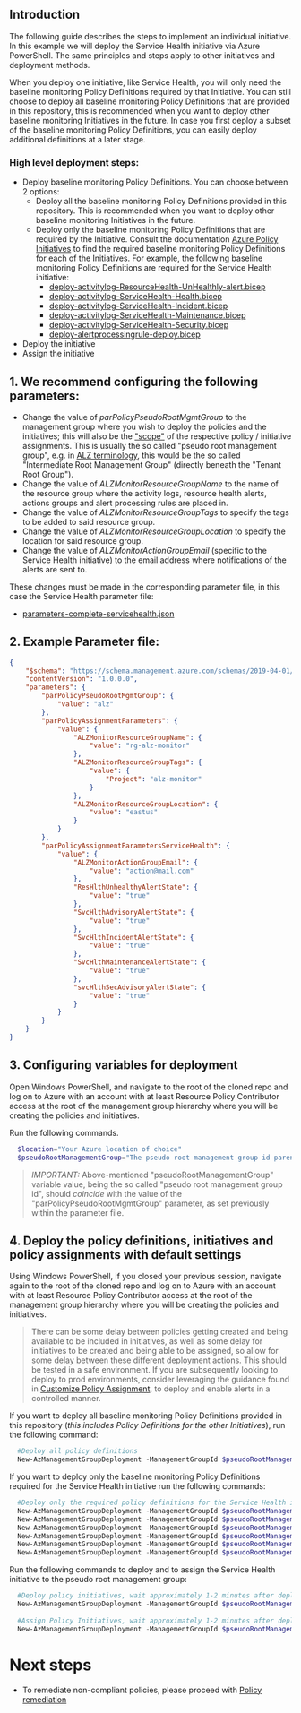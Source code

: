 ## Introduction
The following guide describes the steps to implement an individual initiative. In this example we will deploy the Service Health initiative via Azure PowerShell. The same principles and steps apply to other initiatives and deployment methods. 

When you deploy one initiative, like Service Health, you will only need the baseline monitoring Policy Definitions required by that Initiative. You can still choose to deploy all baseline monitoring Policy Definitions that are provided in this repository, this is recommended when you want to deploy other baseline monitoring Initiatives in the future. In case you first deploy a subset of the baseline monitoring Policy Definitions, you can easily deploy additional definitions at a later stage.

### High level deployment steps:
- Deploy baseline monitoring Policy Definitions. You can choose between 2 options:
    - Deploy all the baseline monitoring Policy Definitions provided in this repository. This is recommended when you want to deploy other baseline monitoring Initiatives in the future.
    - Deploy only the baseline monitoring Policy Definitions that are required by the Initiative. Consult the documentation [Azure Policy Initiatives](./PolicyInitiatives.md) to find the required baseline monitoring Policy Definitions for each of the Initiatives. For example, the following baseline monitoring Policy Definitions are required for the Service Health initiative:
        - [deploy-activitylog-ResourceHealth-UnHealthly-alert.bicep ](../blob/main/src/resources/Microsoft.Authorization/policyDefinitions/deploy-activitylog-ResourceHealth-UnHealthly-alert.bicep)
        - [deploy-activitylog-ServiceHealth-Health.bicep](../blob/main/src/resources/Microsoft.Authorization/policyDefinitions/deploy-activitylog-ServiceHealth-Health.bicep)
        - [deploy-activitylog-ServiceHealth-Incident.bicep](../blob/main/src/resources/Microsoft.Authorization/policyDefinitions/deploy-activitylog-ServiceHealth-Incident.bicep)
        - [deploy-activitylog-ServiceHealth-Maintenance.bicep](../blob/main/src/resources/Microsoft.Authorization/policyDefinitions/deploy-activitylog-ServiceHealth-Maintenance.bicep)
        - [deploy-activitylog-ServiceHealth-Security.bicep](../blob/main/src/resources/Microsoft.Authorization/policyDefinitions/deploy-activitylog-ServiceHealth-Security.bicep)
        - [deploy-alertprocessingrule-deploy.bicep](../blob/main/src/resources/Microsoft.Authorization/policyDefinitions/deploy-alertprocessingrule-deploy.bicep)
- Deploy the initiative
- Assign the initiative

## 1. We recommend configuring the following parameters:

- Change the value of _parPolicyPseudoRootMgmtGroup_ to the management group where you wish to deploy the policies and the initiatives; this will also be the ["scope"](https://learn.microsoft.com/azure/governance/policy/concepts/scope) of the respective policy / initiative assignments.
This is usually the so called "pseudo root management group", e.g. in [ALZ terminology](https://learn.microsoft.com/azure/cloud-adoption-framework/ready/landing-zone/design-area/resource-org-management-groups), this would be the so called "Intermediate Root Management Group" (directly beneath the "Tenant Root Group").
- Change the value of _ALZMonitorResourceGroupName_ to the name of the resource group where the activity logs, resource health alerts, actions groups and alert processing rules are placed in.
- Change the value of _ALZMonitorResourceGroupTags_ to specify the tags to be added to said resource group.
- Change the value of _ALZMonitorResourceGroupLocation_ to specify the location for said resource group.
- Change the value of _ALZMonitorActionGroupEmail_ (specific to the Service Health initiative) to the email address where notifications of the alerts are sent to.

These changes must be made in the corresponding parameter file, in this case the Service Health parameter file:

- [parameters-complete-servicehealth.json](../blob/main/infra-as-code/bicep/parameters-complete-servicehealth.json)

## 2. Example Parameter file:

```json
{
    "$schema": "https://schema.management.azure.com/schemas/2019-04-01/deploymentParameters.json#",
    "contentVersion": "1.0.0.0",
    "parameters": {
        "parPolicyPseudoRootMgmtGroup": {
            "value": "alz"
        },
        "parPolicyAssignmentParameters": {
            "value": {
                "ALZMonitorResourceGroupName": {
                    "value": "rg-alz-monitor"
                },
                "ALZMonitorResourceGroupTags": {
                    "value": {
                        "Project": "alz-monitor"
                    }
                },
                "ALZMonitorResourceGroupLocation": {
                    "value": "eastus"
                }
            }
        },
        "parPolicyAssignmentParametersServiceHealth": {
            "value": {
                "ALZMonitorActionGroupEmail": {
                    "value": "action@mail.com"
                },
                "ResHlthUnhealthyAlertState": {
                    "value": "true"
                },
                "SvcHlthAdvisoryAlertState": {
                    "value": "true"
                },
                "SvcHlthIncidentAlertState": {
                    "value": "true"
                },
                "SvcHlthMaintenanceAlertState": {
                    "value": "true"
                },
                "svcHlthSecAdvisoryAlertState": {
                    "value": "true"
                }
            }
        }
    }
}
```

## 3. Configuring variables for deployment
Open Windows PowerShell, and navigate to the root of the cloned repo and log on to Azure with an account with at least Resource Policy Contributor access at the root of the management group hierarchy where you will be creating the policies and initiatives.

Run the following commands. 

```powershell
  $location="Your Azure location of choice"
  $pseudoRootManagementGroup="The pseudo root management group id parenting the identity, management and connectivity management groups"
```

> *IMPORTANT:* Above-mentioned "pseudoRootManagementGroup" variable value, being the so called "pseudo root management group id", should _coincide_ with the value of the "parPolicyPseudoRootMgmtGroup" parameter, as set previously within the parameter file.

## 4. Deploy the policy definitions, initiatives and policy assignments with default settings
Using Windows PowerShell, if you closed your previous session, navigate again to the root of the cloned repo and log on to Azure with an account with at least Resource Policy Contributor access at the root of the management group hierarchy where you will be creating the policies and initiatives.

> There can be some delay between policies getting created and being available to be included in initiatives, as well as some delay for initiatives to be created and being able to be assigned, so allow for some delay between these different deployment actions.
> This should be tested in a safe environment. If you are subsequently looking to deploy to prod environments, consider leveraging the guidance found in [Customize Policy Assignment](./Customize-Policy-Assignment.md), to deploy and enable alerts in a controlled manner.

If you want to deploy all baseline monitoring Policy Definitions provided in this repository (_this includes Policy Definitions for the other Initiatives_), run the following command:

```powershell
  #Deploy all policy definitions
  New-AzManagementGroupDeployment -ManagementGroupId $pseudoRootManagementGroup -Location $location -TemplateFile ./infra-as-code/bicep/deploy_dine_policies.bicep
```

If you want to deploy only the baseline monitoring Policy Definitions required for the Service Health initiative run the following commands:

```powershell
  #Deploy only the required policy definitions for the Service Health initiative
  New-AzManagementGroupDeployment -ManagementGroupId $pseudoRootManagementGroup -Location $location -TemplateFile ./src/resources/Microsoft.Authorization/policyDefinitions/deploy-activitylog-ResourceHealth-UnHealthly-alert.bicep
  New-AzManagementGroupDeployment -ManagementGroupId $pseudoRootManagementGroup -Location $location -TemplateFile ./src/resources/Microsoft.Authorization/policyDefinitions/deploy-activitylog-ServiceHealth-Health.bicep
  New-AzManagementGroupDeployment -ManagementGroupId $pseudoRootManagementGroup -Location $location -TemplateFile ./src/resources/Microsoft.Authorization/policyDefinitions/deploy-activitylog-ServiceHealth-Incident.bicep 
  New-AzManagementGroupDeployment -ManagementGroupId $pseudoRootManagementGroup -Location $location -TemplateFile ./src/resources/Microsoft.Authorization/policyDefinitions/deploy-activitylog-ServiceHealth-Maintenance.bicep
  New-AzManagementGroupDeployment -ManagementGroupId $pseudoRootManagementGroup -Location $location -TemplateFile ./src/resources/Microsoft.Authorization/policyDefinitions/deploy-activitylog-ServiceHealth-Security.bicep
  New-AzManagementGroupDeployment -ManagementGroupId $pseudoRootManagementGroup -Location $location -TemplateFile ./src/resources/Microsoft.Authorization/policyDefinitions/deploy-alertprocessingrule-deploy.bicep
```

Run the following commands to deploy and to assign the Service Health initiative to the pseudo root management group:

```powershell
  #Deploy policy initiatives, wait approximately 1-2 minutes after deploying policies to ensure that there are no errors when creating initiatives
  New-AzManagementGroupDeployment -ManagementGroupId $pseudoRootManagementGroup -Location $location -TemplateFile ./src/resources/Microsoft.Authorization/policySetDefinitions/ALZ-MonitorServiceHealth.json
  
  #Assign Policy Initiatives, wait approximately 1-2 minutes after deploying initiatives policies to ensure that there are no errors when assigning them
  New-AzManagementGroupDeployment -ManagementGroupId $pseudoRootManagementGroup -Location $location -TemplateFile ./infra-as-code/bicep/assign_initiatives_servicehealth.bicep -TemplateParameterFile ./infra-as-code/bicep/parameters-complete-servicehealth.json
```

# Next steps
- To remediate non-compliant policies, please proceed with [Policy remediation](./Policy-remediation.md)